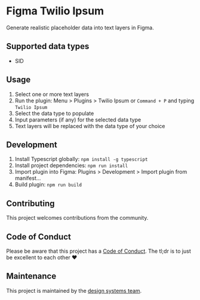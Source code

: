 # Figma Twilio Ipsum

Generate realistic placeholder data into text layers in Figma. 

## Supported data types

- SID

## Usage

1. Select one or more text layers
2. Run the plugin: Menu > Plugins > Twilio Ipsum or `Command + P` and typing `Twilio Ipsum`
3. Select the data type to populate
4. Input parameters (if any) for the selected data type
5. Text layers will be replaced with the data type of your choice

## Development

1. Install Typescript globally: `npm install -g typescript`
2. Install project dependencies: `npm run install`
3. Import plugin into Figma: Plugins > Development > Import plugin from manifest...
4. Build plugin: `npm run build`

## Contributing

This project welcomes contributions from the community.

## Code of Conduct

Please be aware that this project has a [Code of Conduct](https://github.com/twilio-labs/.github/blob/master/CODE_OF_CONDUCT.md). The tl;dr is to just be excellent to each other ❤️

## Maintenance

This project is maintained by the [design systems team](https://github.com/orgs/twilio-labs/teams/design-systems).
